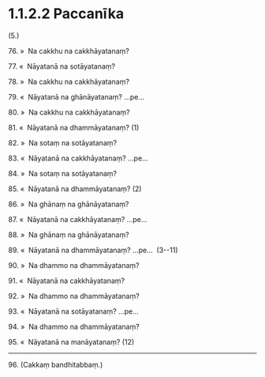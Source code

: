 

# 1.1.2.2 Paccanīka





(5.)

76\. »  Na cakkhu na cakkhāyatanaṃ?

77\. «  Nāyatanā na sotāyatanaṃ?

78\. »  Na cakkhu na cakkhāyatanaṃ?

79\. «  Nāyatanā na ghānāyatanaṃ? …pe…

80\. »  Na cakkhu na cakkhāyatanaṃ?

81\. «  Nāyatanā na dhammāyatanaṃ? (1)

82\. »  Na sotaṃ na sotāyatanaṃ?

83\. «  Nāyatanā na cakkhāyatanaṃ? …pe…

84\. »  Na sotaṃ na sotāyatanaṃ?

85\. «  Nāyatanā na dhammāyatanaṃ? (2)

86\. »  Na ghānaṃ na ghānāyatanaṃ?

87\. «  Nāyatanā na cakkhāyatanaṃ? …pe…

88\. »  Na ghānaṃ na ghānāyatanaṃ?

89\. «  Nāyatanā na dhammāyatanaṃ? …pe…  (3--11)

90\. »  Na dhammo na dhammāyatanaṃ?

91\. «  Nāyatanā na cakkhāyatanaṃ?

92\. »  Na dhammo na dhammāyatanaṃ?

93\. «  Nāyatanā na sotāyatanaṃ? …pe…

94\. »  Na dhammo na dhammāyatanaṃ?

95\. «  Nāyatanā na manāyatanaṃ? (12)

---

96\. (Cakkaṃ bandhitabbaṃ.)






